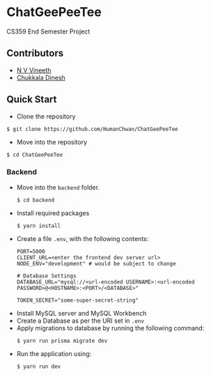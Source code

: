 # ChatGeePeeTee

CS359 End Semester Project

## Contributors
- [N V Vineeth](https://github.com/Gagalactis)
- [Chukkala Dinesh](https://github.com/HumanChwan)

## Quick Start
- Clone the repository
```console
$ git clone https://github.com/HumanChwan/ChatGeePeeTee
```
- Move into the repository
```console
$ cd ChatGeePeeTee
```

### Backend
- Move into the `backend` folder.
    ```console
    $ cd backend
    ```
- Install required packages
    ```console
    $ yarn install
    ```
- Create a file `.env`, with the following contents:
    ```env
    PORT=5000
    CLIENT_URL=<enter the frontend dev server url>
    NODE_ENV="development" # would be subject to change
    
    # Database Settings
    DATABASE_URL="mysql://<url-encoded USERNAME>:<url-encoded PASSWORD>@<HOSTNAME>:<PORT>/<DATABASE>"

    TOKEN_SECRET="some-super-secret-string"
    ```
- Install MySQL server and MySQL Workbench
- Create a Database as per the URI set in `.env`
- Apply migrations to database by running the following command:
    ```console
    $ yarn run prisma migrate dev
    ```
- Run the application using:
    ```console
    $ yarn run dev
    ```

